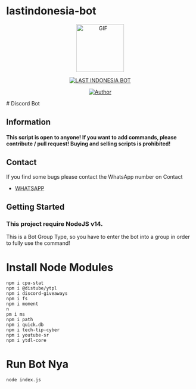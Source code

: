 # lastindonesia-bot


<p align="center">
<img src="https://media.giphy.com/media/nrXif9YExO9EI/giphy.gif" alt="GIF" width="128" height="128"/>
</p>
<p align="center">
<a href="#"><img title="LAST INDONESIA BOT" src="https://img.shields.io/badge/LAST%20INDONESIA%20BOT-green?colorA=%23ff0000&colorB=%23017e40&style=for-the-badge"></a>
</p>
<p align="center">
<a href="https://github.com/TobyG74"><img title="Author" src="https://img.shields.io/badge/Author-ThisLeonReal & Ubaid-orange.svg?style=for-the-badge&logo=github"></a>
</p>
</p>
# Discord Bot

## Information

#### This script is open to anyone! If you want to add commands, please contribute / pull request! Buying and selling scripts is prohibited!

## Contact

If you find some bugs please contact the WhatsApp number on Contact

- [WHATSAPP](https://wa.me/628881372457)

## Getting Started

### This project require NodeJS v14.
This is a Bot Group Type, so you have to enter the bot into a group in order to fully use the command!

# Install Node Modules
```npm i discord.js
npm i cpu-stat
npm i @distube/ytpl
npm i discord-giveaways
npm i fs
npm i moment
n
pm i ms
npm i path
npm i quick.db
npm i tech-tip-cyber
npm i youtube-sr
npm i ytdl-core
```

# Run Bot Nya
```node index.js```
